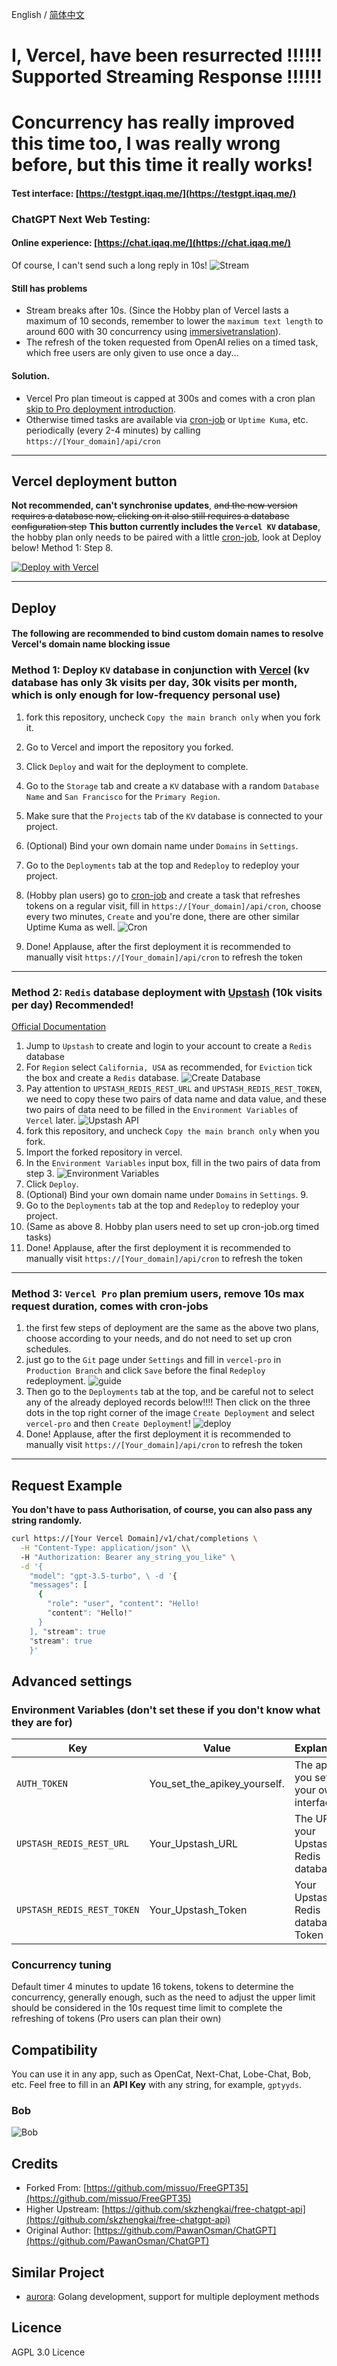 English / [简体中文](./README.md)
# I, Vercel, have been resurrected !!!!!! Supported Streaming Response !!!!!! 
# Concurrency has really improved this time too, I was really wrong before, but this time it really works!
#### Test interface: [https://testgpt.iqaq.me/](https://testgpt.iqaq.me/)
### ChatGPT Next Web Testing: 
#### Online experience: [https://chat.iqaq.me/](https://chat.iqaq.me/)
Of course, I can't send such a long reply in 10s!
![Stream](./img/Stream.gif)
#### Still has problems
- Stream breaks after 10s. (Since the Hobby plan of Vercel lasts a maximum of 10 seconds, remember to lower the `maximum text length` to around 600 with 30 concurrency using [immersivetranslation](https://immersivetranslate.com/en/)).
- The refresh of the token requested from OpenAI relies on a timed task, which free users are only given to use once a day...
#### Solution.
- Vercel Pro plan timeout is capped at 300s and comes with a cron plan [skip to Pro deployment introduction](#method-3-vercel-pro-plan-premium-users-remove-10s-max-request-duration-comes-with-cron-jobs).
- Otherwise timed tasks are available via [cron-job](https://console.cron-job.org/) or `Uptime Kuma`, etc. periodically (every 2-4 minutes) by calling `https://[Your_domain]/api/cron`

---------------------
## Vercel deployment button 
**Not recommended, can't synchronise updates**, ~~and the new version requires a database now, clicking on it also still requires a database configuration step~~ **This button currently includes the `Vercel KV` database**, the hobby plan only needs to be paired with a little [cron-job](https://console.cron-job.org/), look at Deploy below! Method 1: Step 8.

[![Deploy with Vercel](https://vercel.com/button)](https://vercel.com/new/clone?repository-url=https%3A%2F%2Fgithub.com%2Fcliouo%2FFreeGPT35-Vercel&skippable-integrations=1&stores=[{"type":"kv"}])



--------------------

## Deploy
#### The following are recommended to bind custom domain names to resolve Vercel's domain name blocking issue
### Method 1: Deploy `KV` database in conjunction with [Vercel](https://vercel.com/) (kv database has only 3k visits per day, 30k visits per month, which is only enough for low-frequency personal use)
1. fork this repository, uncheck `Copy the main branch only` when you fork it.
2. Go to Vercel and import the repository you forked.
3. Click `Deploy` and wait for the deployment to complete.
4. Go to the `Storage` tab and create a `KV` database with a random `Database Name` and `San Francisco` for the `Primary Region`.
5. Make sure that the `Projects` tab of the `KV` database is connected to your project.
6. (Optional) Bind your own domain name under `Domains` in `Settings`.
7. Go to the `Deployments` tab at the top and `Redeploy` to redeploy your project.

8. (Hobby plan users) go to [cron-job](https://console.cron-job.org/) and create a task that refreshes tokens on a regular visit, fill in `https://[Your_domain]/api/cron`, choose every two minutes, `Create` and you're done, there are other similar Uptime Kuma as well.
![Cron](./img/cron.png)
9. Done! Applause, after the first deployment it is recommended to manually visit `https://[Your_domain]/api/cron` to refresh the token

--------------------

### Method 2: `Redis` database deployment with [Upstash](https://upstash.com/) (10k visits per day) Recommended!
[Official Documentation](https://upstash.com/docs/redis/overall/getstarted)
1. Jump to `Upstash` to create and login to your account to create a `Redis` database
2. For `Region` select `California, USA` as recommended, for `Eviction` tick the box and create a `Redis` database.
![Create Database](./img/2db.png)
3. Pay attention to `UPSTASH_REDIS_REST_URL` and `UPSTASH_REDIS_REST_TOKEN`, we need to copy these two pairs of data name and data value, and these two pairs of data need to be filled in the `Environment Variables` of `Vercel` later.
![Upstash API](./img/3upstashapi.png)
4. fork this repository, and uncheck `Copy the main branch only` when you fork.
5. Import the forked repository in vercel.
6. In the `Environment Variables` input box, fill in the two pairs of data from step 3.
![Environment Variables](./img/environment.png)
7. Click `Deploy`.
8. (Optional) Bind your own domain name under `Domains` in `Settings`. 9.
9. Go to the `Deployments` tab at the top and `Redeploy` to redeploy your project.
10. (Same as above 8. Hobby plan users need to set up cron-job.org timed tasks)
11. Done! Applause, after the first deployment it is recommended to manually visit `https://[Your_domain]/api/cron` to refresh the token

--------------------

### Method 3: `Vercel Pro` plan premium users, remove 10s max request duration, comes with cron-jobs
1. the first few steps of deployment are the same as the above two plans, choose according to your needs, and do not need to set up cron schedules.
2. just go to the `Git` page under `Settings` and fill in `vercel-pro` in `Production Branch` and click `Save` before the final `Redeploy` redeployment.
![guide](./img/guide.png)
3. Then go to the `Deployments` tab at the top, and be careful not to select any of the already deployed records below!!!! Then click on the three dots in the top right corner of the image `Create Deployment` and select `vercel-pro` and then `Create Deployment`!
![deploy](./img/6deploy.png)
4. Done! Applause, after the first deployment it is recommended to manually visit `https://[Your_domain]/api/cron` to refresh the token

--------------------

## Request Example

**You don't have to pass Authorisation, of course, you can also pass any string randomly.**

```bash
curl https://[Your Vercel Domain]/v1/chat/completions \
  -H "Content-Type: application/json" \\
  -H "Authorization: Bearer any_string_you_like" \
  -d '{
    "model": "gpt-3.5-turbo", \ -d '{
    "messages": [
      {
        "role": "user", "content": "Hello!
        "content": "Hello!"
      }
    ], "stream": true
    "stream": true
    }'
```
## Advanced settings
### Environment Variables (don't set these if you don't know what they are for)

| Key | Value | Explanation | Requirement |
|---------------------------|-------------------------------|-----------------------------------------------|-------|
| `AUTH_TOKEN` | You_set_the_apikey_yourself. | The apikey you set for your own interface. | Optional |
| `UPSTASH_REDIS_REST_URL` | Your_Upstash_URL | The URL of your Upstash Redis database | Optional |
| `UPSTASH_REDIS_REST_TOKEN` | Your_Upstash_Token | Your Upstash Redis database's Token | Optional |
### Concurrency tuning
Default timer 4 minutes to update 16 tokens, tokens to determine the concurrency, generally enough, such as the need to adjust the upper limit should be considered in the 10s request time limit to complete the refreshing of tokens (Pro users can plan their own)
## Compatibility

You can use it in any app, such as OpenCat, Next-Chat, Lobe-Chat, Bob, etc. Feel free to fill in an **API Key** with any string, for example, `gptyyds`.

### Bob
![Bob](./img/bob.png)

## Credits
- Forked From: [https://github.com/missuo/FreeGPT35](https://github.com/missuo/FreeGPT35)
- Higher Upstream: [https://github.com/skzhengkai/free-chatgpt-api](https://github.com/skzhengkai/free-chatgpt-api)
- Original Author: [https://github.com/PawanOsman/ChatGPT](https://github.com/PawanOsman/ChatGPT)
## Similar Project

- [aurora](https://github.com/aurora-develop/aurora): Golang development, support for multiple deployment methods
## Licence
AGPL 3.0 Licence
